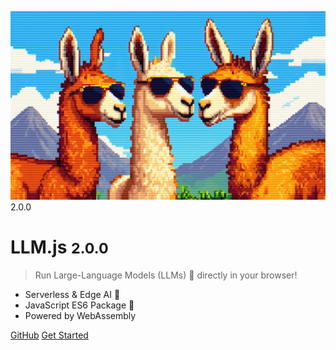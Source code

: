 <!-- _coverpage.md -->

<img src="_media/logo.jpg" > 2.0.0

# LLM.js <small>2.0.0</small>

> Run Large-Language Models (LLMs) 🚀 directly in your browser!

- Serverless & Edge AI 🤖
- JavaScript ES6 Package 🧰
- Powered by WebAssembly

[GitHub](https://github.com/rahuldshetty/llm.js.git)
[Get Started](#llmjs)
